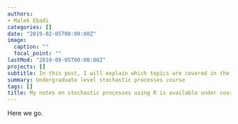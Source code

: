 ```yaml
---
authors:
- Malek Ebadi
categories: []
date: "2019-02-05T00:00:00Z"
image:
  caption: ""
  focal_point: ""
lastMod: "2019-09-05T00:00:00Z"
projects: []
subtitle: In this post, I will explain which topics are covered in the course.
summary: Undergraduate level stochastic processes course
tags: []
title: My notes on stochastic processes using R is available under course menue.
---
```


Here we go. 
